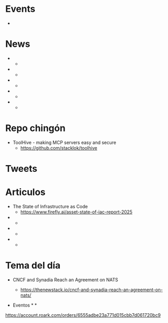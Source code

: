 
# Events

* 

# News

* 
  * 
* 
  * 
* 
  * 
* 
  * 
* 
  * 


# Repo chingón

* ToolHive - making MCP servers easy and secure
  * https://github.com/stacklok/toolhive

  
# Tweets

# Articulos

* The State of Infrastructure as Code
  * https://www.firefly.ai/asset-state-of-iac-report-2025
* 
  * 
* 
  * 
* 
  * 


# Tema del día

* CNCF and Synadia Reach an Agreement on NATS
  * https://thenewstack.io/cncf-and-synadia-reach-an-agreement-on-nats/

* Eventos
  * 
  *  


https://account.roark.com/orders/6555adbe23a771d015cbb7d061720bc9